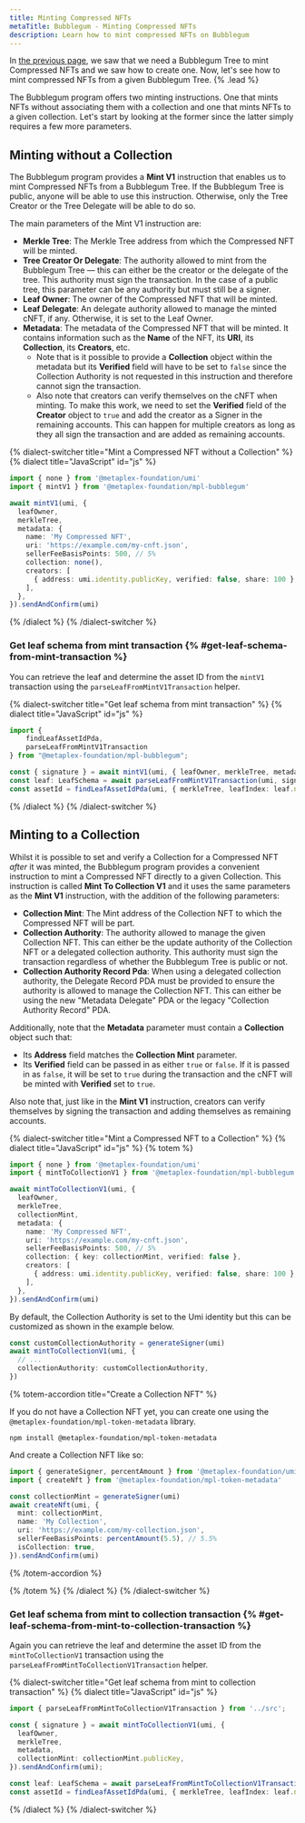 ```yaml
---
title: Minting Compressed NFTs
metaTitle: Bubblegum - Minting Compressed NFTs
description: Learn how to mint compressed NFTs on Bubblegum
---
```


In [the previous page](/bubblegum/create-trees), we saw that we need a Bubblegum Tree to mint Compressed NFTs and we saw how to create one. Now, let's see how to mint compressed NFTs from a given Bubblegum Tree. {% .lead %}

The Bubblegum program offers two minting instructions. One that mints NFTs without associating them with a collection and one that mints NFTs to a given collection. Let's start by looking at the former since the latter simply requires a few more parameters.

## Minting without a Collection

The Bubblegum program provides a **Mint V1** instruction that enables us to mint Compressed NFTs from a Bubblegum Tree. If the Bubblegum Tree is public, anyone will be able to use this instruction. Otherwise, only the Tree Creator or the Tree Delegate will be able to do so.

The main parameters of the Mint V1 instruction are:

- **Merkle Tree**: The Merkle Tree address from which the Compressed NFT will be minted.
- **Tree Creator Or Delegate**: The authority allowed to mint from the Bubblegum Tree — this can either be the creator or the delegate of the tree. This authority must sign the transaction. In the case of a public tree, this parameter can be any authority but must still be a signer.
- **Leaf Owner**: The owner of the Compressed NFT that will be minted.
- **Leaf Delegate**: An delegate authority allowed to manage the minted cNFT, if any. Otherwise, it is set to the Leaf Owner.
- **Metadata**: The metadata of the Compressed NFT that will be minted. It contains information such as the **Name** of the NFT, its **URI**, its **Collection**, its **Creators**, etc.
  - Note that is it possible to provide a **Collection** object within the metadata but its **Verified** field will have to be set to `false` since the Collection Authority is not requested in this instruction and therefore cannot sign the transaction.
  - Also note that creators can verify themselves on the cNFT when minting. To make this work, we need to set the **Verified** field of the **Creator** object to `true` and add the creator as a Signer in the remaining accounts. This can happen for multiple creators as long as they all sign the transaction and are added as remaining accounts.

{% dialect-switcher title="Mint a Compressed NFT without a Collection" %}
{% dialect title="JavaScript" id="js" %}

```ts
import { none } from '@metaplex-foundation/umi'
import { mintV1 } from '@metaplex-foundation/mpl-bubblegum'

await mintV1(umi, {
  leafOwner,
  merkleTree,
  metadata: {
    name: 'My Compressed NFT',
    uri: 'https://example.com/my-cnft.json',
    sellerFeeBasisPoints: 500, // 5%
    collection: none(),
    creators: [
      { address: umi.identity.publicKey, verified: false, share: 100 },
    ],
  },
}).sendAndConfirm(umi)
```

{% /dialect %}
{% /dialect-switcher %}

### Get leaf schema from mint transaction {% #get-leaf-schema-from-mint-transaction %}

You can retrieve the leaf and determine the asset ID from the `mintV1` transaction using the `parseLeafFromMintV1Transaction` helper.

{% dialect-switcher title="Get leaf schema from mint transaction" %}
{% dialect title="JavaScript" id="js" %}

```ts
import {
    findLeafAssetIdPda,
    parseLeafFromMintV1Transaction
} from "@metaplex-foundation/mpl-bubblegum";

const { signature } = await mintV1(umi, { leafOwner, merkleTree, metadata }).sendAndConfirm(umi, { confirm: { commitment: 'confirmed' } });
const leaf: LeafSchema = await parseLeafFromMintV1Transaction(umi, signature);
const assetId = findLeafAssetIdPda(umi, { merkleTree, leafIndex: leaf.nonce });
```

{% /dialect %}
{% /dialect-switcher %}

## Minting to a Collection

Whilst it is possible to set and verify a Collection for a Compressed NFT _after_ it was minted, the Bubblegum program provides a convenient instruction to mint a Compressed NFT directly to a given Collection. This instruction is called **Mint To Collection V1** and it uses the same parameters as the **Mint V1** instruction, with the addition of the following parameters:

- **Collection Mint**: The Mint address of the Collection NFT to which the Compressed NFT will be part.
- **Collection Authority**: The authority allowed to manage the given Collection NFT. This can either be the update authority of the Collection NFT or a delegated collection authority. This authority must sign the transaction regardless of whether the Bubblegum Tree is public or not.
- **Collection Authority Record Pda**: When using a delegated collection authority, the Delegate Record PDA must be provided to ensure the authority is allowed to manage the Collection NFT. This can either be using the new "Metadata Delegate" PDA or the legacy "Collection Authority Record" PDA.

Additionally, note that the **Metadata** parameter must contain a **Collection** object such that:

- Its **Address** field matches the **Collection Mint** parameter.
- Its **Verified** field can be passed in as either `true` or `false`. If it is passed in as `false`, it will be set to `true` during the transaction and the cNFT will be minted with **Verified** set to `true`.

Also note that, just like in the **Mint V1** instruction, creators can verify themselves by signing the transaction and adding themselves as remaining accounts.

{% dialect-switcher title="Mint a Compressed NFT to a Collection" %}
{% dialect title="JavaScript" id="js" %}
{% totem %}

```ts
import { none } from '@metaplex-foundation/umi'
import { mintToCollectionV1 } from '@metaplex-foundation/mpl-bubblegum'

await mintToCollectionV1(umi, {
  leafOwner,
  merkleTree,
  collectionMint,
  metadata: {
    name: 'My Compressed NFT',
    uri: 'https://example.com/my-cnft.json',
    sellerFeeBasisPoints: 500, // 5%
    collection: { key: collectionMint, verified: false },
    creators: [
      { address: umi.identity.publicKey, verified: false, share: 100 },
    ],
  },
}).sendAndConfirm(umi)
```

By default, the Collection Authority is set to the Umi identity but this can be customized as shown in the example below.

```ts
const customCollectionAuthority = generateSigner(umi)
await mintToCollectionV1(umi, {
  // ...
  collectionAuthority: customCollectionAuthority,
})
```

{% totem-accordion title="Create a Collection NFT" %}

If you do not have a Collection NFT yet, you can create one using the `@metaplex-foundation/mpl-token-metadata` library.

```shell
npm install @metaplex-foundation/mpl-token-metadata
```

And create a Collection NFT like so:

```ts
import { generateSigner, percentAmount } from '@metaplex-foundation/umi'
import { createNft } from '@metaplex-foundation/mpl-token-metadata'

const collectionMint = generateSigner(umi)
await createNft(umi, {
  mint: collectionMint,
  name: 'My Collection',
  uri: 'https://example.com/my-collection.json',
  sellerFeeBasisPoints: percentAmount(5.5), // 5.5%
  isCollection: true,
}).sendAndConfirm(umi)
```

{% /totem-accordion %}

{% /totem %}
{% /dialect %}
{% /dialect-switcher %}

### Get leaf schema from mint to collection transaction {% #get-leaf-schema-from-mint-to-collection-transaction %}

Again you can retrieve the leaf and determine the asset ID from the `mintToCollectionV1` transaction using the `parseLeafFromMintToCollectionV1Transaction` helper.

{% dialect-switcher title="Get leaf schema from mint to collection transaction" %}
{% dialect title="JavaScript" id="js" %}

```ts
import { parseLeafFromMintToCollectionV1Transaction } from '../src';

const { signature } = await mintToCollectionV1(umi, {
  leafOwner,
  merkleTree,
  metadata,
  collectionMint: collectionMint.publicKey,
}).sendAndConfirm(umi);

const leaf: LeafSchema = await parseLeafFromMintToCollectionV1Transaction(umi, signature);
const assetId = findLeafAssetIdPda(umi, { merkleTree, leafIndex: leaf.nonce });
```

{% /dialect %}
{% /dialect-switcher %}
